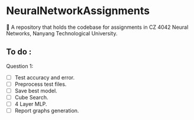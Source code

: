 # NeuralNetworkAssignments
📓 A repository that holds the codebase for assignments in CZ 4042 Neural Networks, Nanyang Technological University.

## To do :
Question 1:     
* [ ] Test accuracy and error.
* [ ] Preprocess test files.
* [ ] Save best model.
* [ ] Cube Search.
* [ ] 4 Layer MLP.
* [ ] Report graphs generation.
